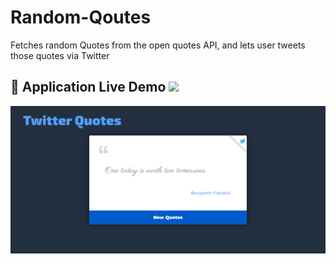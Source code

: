 # Random-Qoutes
Fetches random Quotes from the open quotes API, and lets user tweets those quotes via Twitter

 ## :large_orange_diamond: **Application Live Demo**  <a target='_blank' href="https://jitendarnath.github.io/Random-Qoutes/index.html"><img src = "https://img.shields.io/badge/Website-success.svg"></a>
 
  <p align="center"><img src="Images/ss.png" alt = "RandomQuotes"></p>
 
